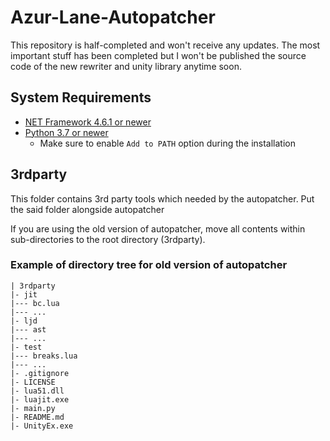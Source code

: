 # Azur-Lane-Autopatcher
This repository is half-completed and won't receive any updates. The most important stuff has been completed but I won't be published the source code of the new rewriter and unity library anytime soon.

## System Requirements
- [NET Framework 4.6.1 or newer](https://www.microsoft.com/net/download/dotnet-framework-runtime)
- [Python 3.7 or newer](https://www.python.org/downloads/)
  - Make sure to enable `Add to PATH` option during the installation
  
## 3rdparty
This folder contains 3rd party tools which needed by the autopatcher. Put the said folder alongside autopatcher

If you are using the old version of autopatcher, move all contents within sub-directories to the root directory (3rdparty).

### Example of directory tree for old version of autopatcher
```
| 3rdparty
|- jit
|--- bc.lua
|--- ...
|- ljd
|--- ast
|--- ...
|- test
|--- breaks.lua
|--- ...
|- .gitignore
|- LICENSE
|- lua51.dll
|- luajit.exe
|- main.py
|- README.md
|- UnityEx.exe
```
